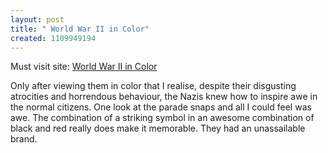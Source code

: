 ```yaml
--- 
layout: post
title: " World War II in Color"
created: 1109949194
---
```

Must visit site: <a href="http://www.ww2incolor.com/">World War II in Color</a>

Only after viewing them in color that I realise, despite their disgusting atrocities and horrendous behaviour, the Nazis knew how to inspire awe in the normal citizens. One look at the parade snaps and all I could feel was awe. The combination of a striking symbol in an awesome combination of black and red really does make it memorable. They had an unassailable brand.
